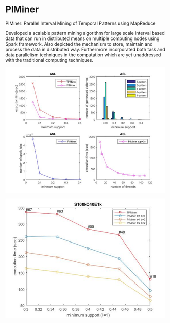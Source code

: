 # PIMiner
PIMiner: Parallel Interval Mining of Temporal Patterns using MapReduce

Developed a scalable pattern mining algorithm for large scale interval based data that can run in distributed means on multiple computing nodes using Spark framework. Also depicted the mechanism to store, maintain and process the data in distributed way. Furthermore incorporated both task and data parallelism techniques in the computation which are yet unaddressed with the traditional computing techniques.

![](https://github.com/prakhardhama/PIMiner/blob/master/Results/asl.jpg)

![](https://github.com/prakhardhama/PIMiner/blob/master/Results/scale1.jpg)
